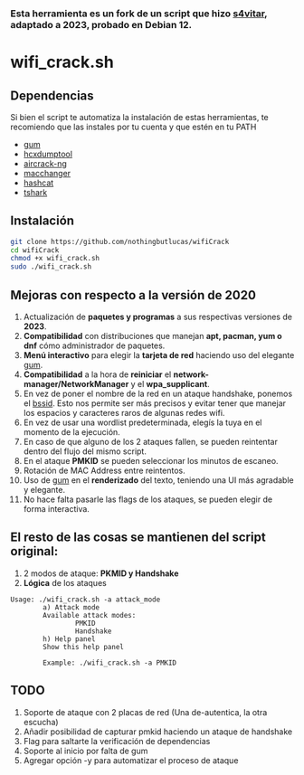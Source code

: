 ### Esta herramienta es un fork de un script que hizo [s4vitar](https://github.com/s4vitar/wifiCrack), adaptado a 2023, probado en Debian 12.

# wifi_crack.sh

## Dependencias

Si bien el script te automatiza la instalación de estas herramientas, te recomiendo que las instales por tu cuenta y que estén en tu PATH

- [gum](https://github.com/charmbracelet/gum)
- [hcxdumptool](https://github.com/ZerBea/hcxdumptool.git)
- [aircrack-ng](https://www.aircrack-ng.org/)
- [macchanger](https://github.com/alobbs/macchanger)
- [hashcat](https://hashcat.net/hashcat/)
- [tshark](https://tshark.dev/setup/install/)


## Instalación

```bash
git clone https://github.com/nothingbutlucas/wifiCrack
cd wifiCrack
chmod +x wifi_crack.sh
sudo ./wifi_crack.sh
```

## Mejoras con respecto a la versión de 2020

1. Actualización de **paquetes y programas** a sus respectivas versiones de **2023**.
2. **Compatibilidad** con distribuciones que manejan **apt, pacman, yum o dnf** cómo administrador de paquetes.
3. **Menú interactivo** para elegir la **tarjeta de red** haciendo uso del elegante [gum](https://github.com/charmbracelet/gum).
4. **Compatibilidad** a la hora de **reiniciar** el **network-manager/NetworkManager** y el **wpa_supplicant**.
5. En vez de poner el nombre de la red en un ataque handshake, ponemos el [bssid](https://es.wikipedia.org/wiki/BSSID). Esto nos permite ser más precisos y evitar tener que manejar los espacios y caracteres raros de algunas redes wifi.
6. En vez de usar una wordlist predeterminada, elegís la tuya en el momento de la ejecución.
7. En caso de que alguno de los 2 ataques fallen, se pueden reintentar dentro del flujo del mismo script.
8. En el ataque **PMKID** se pueden seleccionar los minutos de escaneo.
9. Rotación de MAC Address entre reintentos.
10. Uso de [gum]("https://github.com/charmbracelet/gum") en el **renderizado** del texto, teniendo una UI más agradable y elegante.
11. No hace falta pasarle las flags de los ataques, se pueden elegir de forma interactiva.


## El resto de las cosas se mantienen del script original:

1. 2 modos de ataque: **PKMID y Handshake**
2. **Lógica** de los ataques

```
Usage: ./wifi_crack.sh -a attack_mode
        a) Attack mode
        Available attack modes:
                PMKID
                Handshake
        h) Help panel
        Show this help panel

        Example: ./wifi_crack.sh -a PMKID
```

## TODO

1. Soporte de ataque con 2 placas de red (Una de-autentica, la otra escucha)
2. Añadir posibilidad de capturar pmkid haciendo un ataque de handshake
3. Flag para saltarte la verificación de dependencias
4. Soporte al inicio por falta de gum
5. Agregar opción -y para automatizar el proceso de ataque
